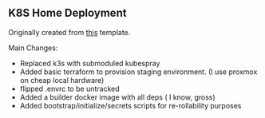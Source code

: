 
## K8S Home Deployment
Originally created from [this](https://github.com/k8s-at-home/template-cluster-k3s) template.

Main Changes:
 - Replaced k3s with submoduled kubespray
 - Added basic terraform to provision staging environment. (I use proxmox on cheap local hardware)
 - flipped .envrc to be untracked
 - Added a builder docker image with all deps ( I know, gross)
 - Added bootstrap/initialize/secrets scripts for re-rollability purposes